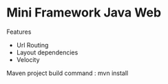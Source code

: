 Mini Framework Java Web
=======================

Features
* Url Routing
* Layout dependencies
* Velocity

Maven project
build command : mvn install
